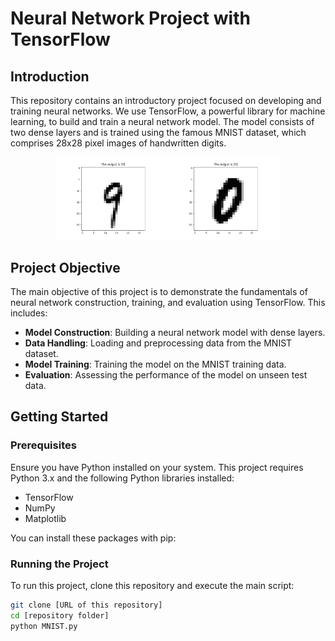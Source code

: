 # Neural Network Project with TensorFlow

## Introduction

This repository contains an introductory project focused on developing and training neural networks. We use TensorFlow, a powerful library for machine learning, to build and train a neural network model. The model consists of two dense layers and is trained using the famous MNIST dataset, which comprises 28x28 pixel images of handwritten digits.

<p align="center">
  <img src="Results/Figure_1.png" alt="Gráfico de Velocidade 1" width="35%" />
  <img src="Results/Figure_2.png" alt="Gráfico de Velocidade 2" width="35%" />
</p>

## Project Objective

The main objective of this project is to demonstrate the fundamentals of neural network construction, training, and evaluation using TensorFlow. This includes:

- **Model Construction**: Building a neural network model with dense layers.
- **Data Handling**: Loading and preprocessing data from the MNIST dataset.
- **Model Training**: Training the model on the MNIST training data.
- **Evaluation**: Assessing the performance of the model on unseen test data.

## Getting Started

### Prerequisites

Ensure you have Python installed on your system. This project requires Python 3.x and the following Python libraries installed:

- TensorFlow
- NumPy
- Matplotlib

You can install these packages with pip:

### Running the Project

To run this project, clone this repository and execute the main script:

```bash
git clone [URL of this repository]
cd [repository folder]
python MNIST.py

